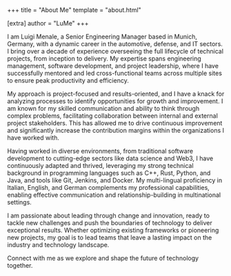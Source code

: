 +++
title = "About Me"
template = "about.html"

[extra]
author = "LuMe"
+++

I am Luigi Menale, a Senior Engineering Manager based in Munich, Germany, with a dynamic career in the automotive, defense, and IT sectors. I bring over a decade of experience overseeing the full lifecycle of technical projects, from inception to delivery. My expertise spans engineering management, software development, and project leadership, where I have successfully mentored and led cross-functional teams across multiple sites to ensure peak productivity and efficiency.

My approach is project-focused and results-oriented, and I have a knack for analyzing processes to identify opportunities for growth and improvement. I am known for my skilled communication and ability to think through complex problems, facilitating collaboration between internal and external project stakeholders. This has allowed me to drive continuous improvement and significantly increase the contribution margins within the organizations I have worked with.

Having worked in diverse environments, from traditional software development to cutting-edge sectors like data science and Web3, I have continuously adapted and thrived, leveraging my strong technical background in programming languages such as C++, Rust, Python, and Java, and tools like Git, Jenkins, and Docker. My multi-lingual proficiency in Italian, English, and German complements my professional capabilities, enabling effective communication and relationship-building in multinational settings.

I am passionate about leading through change and innovation, ready to tackle new challenges and push the boundaries of technology to deliver exceptional results. Whether optimizing existing frameworks or pioneering new projects, my goal is to lead teams that leave a lasting impact on the industry and technology landscape.

Connect with me as we explore and shape the future of technology together.